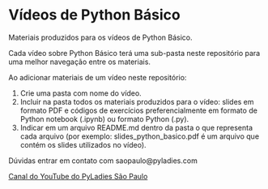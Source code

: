# Vídeos de Python Básico

<p>Materiais produzidos para os vídeos de Python Básico.</p>

<p>Cada vídeo sobre Python Básico terá uma sub-pasta neste repositório para uma melhor navegação entre os materiais.</p>

Ao adicionar materiais de um vídeo neste repositório:

1. Crie uma pasta com nome do vídeo. 
2. Incluir na pasta todos os materiais produzidos para o vídeo: slides em formato PDF e códigos de exercícios preferencialmente em formato de Python notebook (.ipynb) ou formato Python (.py).
3. Indicar em um arquivo README.md dentro da pasta o que representa cada arquivo (por exemplo: slides_python_basico.pdf é um arquivo que contém os slides utilizados no vídeo). 

<p>Dúvidas entrar em contato com saopaulo@pyladies.com</p>

[Canal do YouTube do PyLadies São Paulo](https://www.youtube.com/PyLadiesSaoPaulo)
